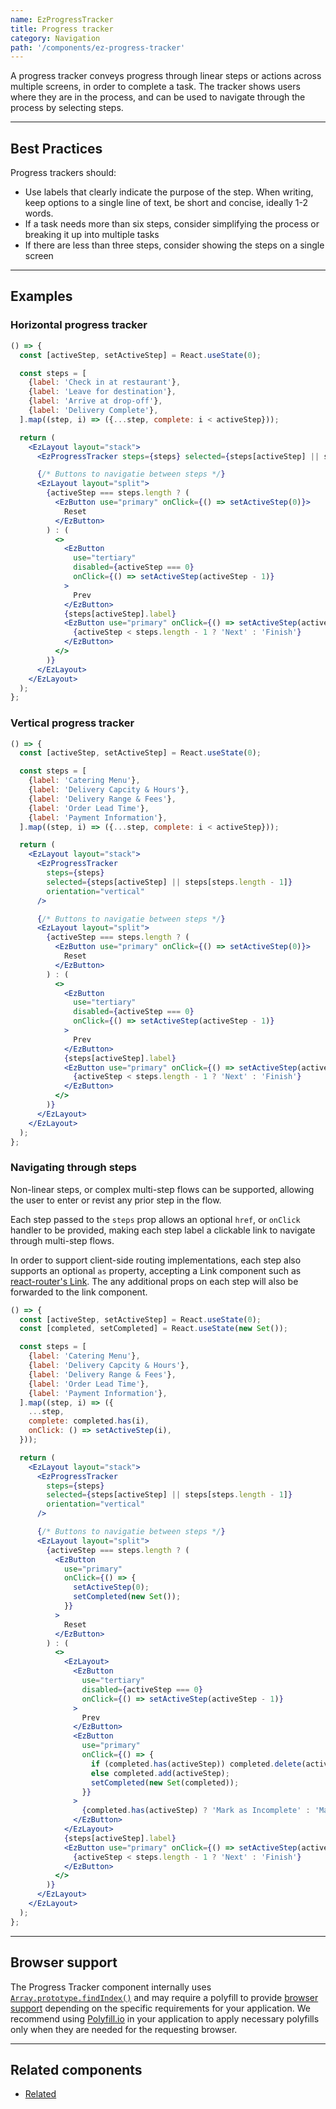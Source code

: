 ```yaml
---
name: EzProgressTracker
title: Progress tracker
category: Navigation
path: '/components/ez-progress-tracker'
---
```


A progress tracker conveys progress through linear steps or actions across multiple screens, in order to complete a task. The tracker shows users where they are in the process, and can be used to navigate through the process by selecting steps.

---

## Best Practices

Progress trackers should:

- Use labels that clearly indicate the purpose of the step. When writing, keep options to a single line of text, be short and concise, ideally 1-2 words.
- If a task needs more than six steps, consider simplifying the process or breaking it up into multiple tasks
- If there are less than three steps, consider showing the steps on a single screen

---

## Examples

### Horizontal progress tracker

```jsx
() => {
  const [activeStep, setActiveStep] = React.useState(0);

  const steps = [
    {label: 'Check in at restaurant'},
    {label: 'Leave for destination'},
    {label: 'Arrive at drop-off'},
    {label: 'Delivery Complete'},
  ].map((step, i) => ({...step, complete: i < activeStep}));

  return (
    <EzLayout layout="stack">
      <EzProgressTracker steps={steps} selected={steps[activeStep] || steps[steps.length - 1]} />

      {/* Buttons to navigatie between steps */}
      <EzLayout layout="split">
        {activeStep === steps.length ? (
          <EzButton use="primary" onClick={() => setActiveStep(0)}>
            Reset
          </EzButton>
        ) : (
          <>
            <EzButton
              use="tertiary"
              disabled={activeStep === 0}
              onClick={() => setActiveStep(activeStep - 1)}
            >
              Prev
            </EzButton>
            {steps[activeStep].label}
            <EzButton use="primary" onClick={() => setActiveStep(activeStep + 1)}>
              {activeStep < steps.length - 1 ? 'Next' : 'Finish'}
            </EzButton>
          </>
        )}
      </EzLayout>
    </EzLayout>
  );
};
```

### Vertical progress tracker

```jsx
() => {
  const [activeStep, setActiveStep] = React.useState(0);

  const steps = [
    {label: 'Catering Menu'},
    {label: 'Delivery Capcity & Hours'},
    {label: 'Delivery Range & Fees'},
    {label: 'Order Lead Time'},
    {label: 'Payment Information'},
  ].map((step, i) => ({...step, complete: i < activeStep}));

  return (
    <EzLayout layout="stack">
      <EzProgressTracker
        steps={steps}
        selected={steps[activeStep] || steps[steps.length - 1]}
        orientation="vertical"
      />

      {/* Buttons to navigatie between steps */}
      <EzLayout layout="split">
        {activeStep === steps.length ? (
          <EzButton use="primary" onClick={() => setActiveStep(0)}>
            Reset
          </EzButton>
        ) : (
          <>
            <EzButton
              use="tertiary"
              disabled={activeStep === 0}
              onClick={() => setActiveStep(activeStep - 1)}
            >
              Prev
            </EzButton>
            {steps[activeStep].label}
            <EzButton use="primary" onClick={() => setActiveStep(activeStep + 1)}>
              {activeStep < steps.length - 1 ? 'Next' : 'Finish'}
            </EzButton>
          </>
        )}
      </EzLayout>
    </EzLayout>
  );
};
```

### Navigating through steps

Non-linear steps, or complex multi-step flows can be supported, allowing the user to enter or revist any prior step in the flow.

Each step passed to the `steps` prop allows an optional `href`, or `onClick` handler to be provided, making each step label a clickable link to navigate through multi-step flows.

In order to support client-side routing implementations, each step also supports an optional `as` property, accepting a Link component such as [react-router's Link](https://reacttraining.com/react-router/web/api/Link). The any additional props on each step will also be forwarded to the link component.

```jsx
() => {
  const [activeStep, setActiveStep] = React.useState(0);
  const [completed, setCompleted] = React.useState(new Set());

  const steps = [
    {label: 'Catering Menu'},
    {label: 'Delivery Capcity & Hours'},
    {label: 'Delivery Range & Fees'},
    {label: 'Order Lead Time'},
    {label: 'Payment Information'},
  ].map((step, i) => ({
    ...step,
    complete: completed.has(i),
    onClick: () => setActiveStep(i),
  }));

  return (
    <EzLayout layout="stack">
      <EzProgressTracker
        steps={steps}
        selected={steps[activeStep] || steps[steps.length - 1]}
        orientation="vertical"
      />

      {/* Buttons to navigatie between steps */}
      <EzLayout layout="split">
        {activeStep === steps.length ? (
          <EzButton
            use="primary"
            onClick={() => {
              setActiveStep(0);
              setCompleted(new Set());
            }}
          >
            Reset
          </EzButton>
        ) : (
          <>
            <EzLayout>
              <EzButton
                use="tertiary"
                disabled={activeStep === 0}
                onClick={() => setActiveStep(activeStep - 1)}
              >
                Prev
              </EzButton>
              <EzButton
                use="primary"
                onClick={() => {
                  if (completed.has(activeStep)) completed.delete(activeStep);
                  else completed.add(activeStep);
                  setCompleted(new Set(completed));
                }}
              >
                {completed.has(activeStep) ? 'Mark as Incomplete' : 'Mark as Complete'}
              </EzButton>
            </EzLayout>
            {steps[activeStep].label}
            <EzButton use="primary" onClick={() => setActiveStep(activeStep + 1)}>
              {activeStep < steps.length - 1 ? 'Next' : 'Finish'}
            </EzButton>
          </>
        )}
      </EzLayout>
    </EzLayout>
  );
};
```

---

## Browser support

The Progress Tracker component internally uses [`Array.prototype.findIndex()`](https://developer.mozilla.org/en-US/docs/Web/JavaScript/Reference/Global_Objects/Array/findIndex) and may require a polyfill to provide [browser support](https://developer.mozilla.org/en-US/docs/Web/JavaScript/Reference/Global_Objects/Array/findIndex#browser_compatibility) depending on the specific requirements for your application. We recommend using [Polyfill.io](https://polyfill.io/v3/) in your application to apply necessary polyfills only when they are needed for the requesting browser.

---

## Related components

- [Related](/components/ez-related)
